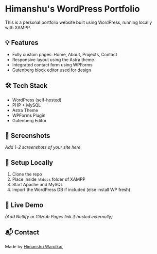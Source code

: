 # Himanshu's WordPress Portfolio

This is a personal portfolio website built using WordPress, running locally with XAMPP.

## 💡 Features

- Fully custom pages: Home, About, Projects, Contact
- Responsive layout using the Astra theme
- Integrated contact form using WPForms
- Gutenberg block editor used for design

## 🛠 Tech Stack

- WordPress (self-hosted)
- PHP + MySQL
- Astra Theme
- WPForms Plugin
- Gutenberg Editor

## 📸 Screenshots

*Add 1–2 screenshots of your site here*

## 🚀 Setup Locally

1. Clone the repo
2. Place inside `htdocs` folder of XAMPP
3. Start Apache and MySQL
4. Import the WordPress DB if included (else install WP fresh)

## 🔗 Live Demo

*(Add Netlify or GitHub Pages link if hosted externally)*

## 📬 Contact

Made by [Himanshu Warulkar](https://www.linkedin.com/in/himanshu-warulkar/)
